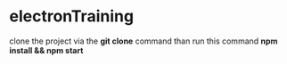 # electronTraining

clone the project via the **git clone** command
 than run this command **npm install && npm start**
